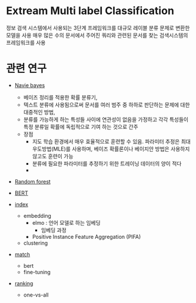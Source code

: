 # Extream Multi label Classification
정보 검색 시스템에서 사용되는 3단계 프레임워크를 대규모 레이블 분류 문제로 변환한 모델을 사용 
매우 많은 수의 문서에서 주어진 쿼리와 관련된 문서를 찾는 검색시스템의 프레임워크를 사용



# 관련 연구 
* [Navie bayes]()
    * 베이즈 정리를 적용한 확률 분류기, 
    * 텍스트 분류에 사용됨으로써 문서를 여러 범주 중 하하로 판단하는 문제에 대한 대중적인 방법, 
    * 분류를 가능하게 하는 특성들 사이에 연관성이 없음을 가정하고 각각 특성들이 특정 분류일 확률에 독립적으로 기여 하는 것으로 간주
    * 장점
      * 지도 학습 환경에서 매우 효율적으로 훈련할 수 있음. 파라미터 추정은 최대우도방법(MLE)를 사용하며, 베이즈 확률론이나 베이지안 방법은 사용하지 않고도 훈련이 가능 
      * 분류에 필요한 파라미터를 추정하기 위한 트레이닝 데이터의 양이 적다 
      * 
    
* [Random forest]()
* [BERT]()


* [index]()    
    * embedding
      * elmo : 언어 모델로 하는 임베딩
         * 임베딩 과정
      * Positive Instance Feature Aggregation (PIFA)
    * clustering  
    
* [match]()
    * bert
    * fine-tuning  
    
* [ranking]()
    * one-vs-all 
